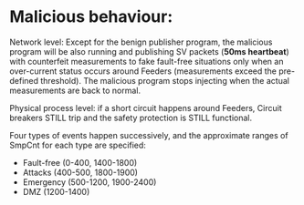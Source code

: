 # Malicious behaviour:

Network level: Except for the benign publisher program, the malicious program will be also running and publishing SV packets (**50ms heartbeat**) with counterfeit measurements to fake fault-free situations only when an over-current status occurs around Feeders (measurements exceed the pre-defined threshold). The malicious program stops injecting when the actual measurements are back to normal.

Physical process level: if a short circuit happens around Feeders, Circuit breakers STILL trip and the safety protection is STILL functional.

Four types of events happen successively, and the approximate ranges of SmpCnt for each type are specified: 
- Fault-free (0-400, 1400-1800)
- Attacks (400-500, 1800-1900)
- Emergency (500-1200, 1900-2400)
- DMZ (1200-1400)